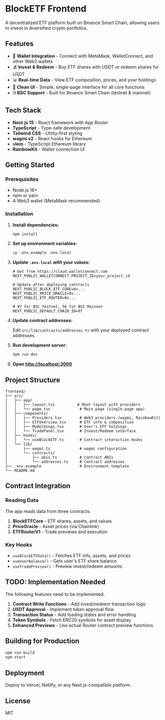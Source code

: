 # BlockETF Frontend

A decentralized ETF platform built on Binance Smart Chain, allowing users to invest in diversified crypto portfolios.

## Features

- 🔗 **Wallet Integration** - Connect with MetaMask, WalletConnect, and other Web3 wallets
- 💰 **Invest & Redeem** - Buy ETF shares with USDT or redeem shares for USDT
- 📊 **Real-time Data** - View ETF composition, prices, and your holdings
- 🎨 **Clean UI** - Simple, single-page interface for all core functions
- ⛓️ **BSC Support** - Built for Binance Smart Chain (testnet & mainnet)

## Tech Stack

- **Next.js 15** - React framework with App Router
- **TypeScript** - Type-safe development
- **Tailwind CSS** - Utility-first styling
- **wagmi v2** - React hooks for Ethereum
- **viem** - TypeScript Ethereum library
- **RainbowKit** - Wallet connection UI

## Getting Started

### Prerequisites

- Node.js 18+
- npm or yarn
- A Web3 wallet (MetaMask recommended)

### Installation

1. **Install dependencies:**
   ```bash
   npm install
   ```

2. **Set up environment variables:**
   ```bash
   cp .env.example .env.local
   ```

3. **Update `.env.local` with your values:**
   ```env
   # Get from https://cloud.walletconnect.com
   NEXT_PUBLIC_WALLETCONNECT_PROJECT_ID=your_project_id

   # Update after deploying contracts
   NEXT_PUBLIC_BLOCK_ETF_CORE=0x...
   NEXT_PUBLIC_PRICE_ORACLE=0x...
   NEXT_PUBLIC_ETF_ROUTER=0x...

   # 97 for BSC Testnet, 56 for BSC Mainnet
   NEXT_PUBLIC_DEFAULT_CHAIN_ID=97
   ```

4. **Update contract addresses:**

   Edit `src/lib/contracts/addresses.ts` with your deployed contract addresses.

5. **Run development server:**
   ```bash
   npm run dev
   ```

6. **Open [http://localhost:3000](http://localhost:3000)**

## Project Structure

```
frontend/
├── src/
│   ├── app/
│   │   ├── layout.tsx          # Root layout with providers
│   │   └── page.tsx             # Main page (single-page app)
│   ├── components/
│   │   ├── Providers.tsx        # Web3 providers (wagmi, RainbowKit)
│   │   ├── ETFOverview.tsx      # ETF info & composition
│   │   ├── MyHoldings.tsx       # User's ETF holdings
│   │   └── TradePanel.tsx       # Invest/Redeem interface
│   ├── hooks/
│   │   └── useBlockETF.ts       # Contract interaction hooks
│   └── lib/
│       ├── wagmi.ts             # wagmi configuration
│       └── contracts/
│           ├── abis.ts          # Contract ABIs
│           └── addresses.ts     # Contract addresses
├── .env.example                 # Environment template
└── README.md
```

## Contract Integration

### Reading Data

The app reads data from three contracts:

1. **BlockETFCore** - ETF shares, assets, and values
2. **PriceOracle** - Asset prices (via Chainlink)
3. **ETFRouterV1** - Trade previews and execution

### Key Hooks

- `useBlockETFData()` - Fetches ETF info, assets, and prices
- `useUserBalance()` - Gets user's ETF share balance
- `useTradePreview()` - Preview invest/redeem amounts

## TODO: Implementation Needed

The following features need to be implemented:

1. **Contract Write Functions** - Add invest/redeem transaction logic
2. **USDT Approval** - Implement token approval flow
3. **Transaction Status** - Add loading states and error handling
4. **Token Symbols** - Fetch ERC20 symbols for asset display
5. **Enhanced Previews** - Use actual Router contract preview functions

## Building for Production

```bash
npm run build
npm start
```

## Deployment

Deploy to Vercel, Netlify, or any Next.js-compatible platform.

## License

MIT
